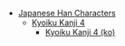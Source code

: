- [Japanese Han Characters](<../../../../ja_han/README.md>)
	- [Kyoiku Kanji 4](<../../../../ja_han/1_kyoiku/kyoiku-4/README.md>)
		- [Kyoiku Kanji 4 (ko)](<../../../../ja_han/1_kyoiku/kyoiku-4/ko.md>)